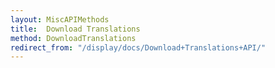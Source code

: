 ```yaml
---
layout: MiscAPIMethods
title:  Download Translations
method: DownloadTranslations
redirect_from: "/display/docs/Download+Translations+API/"
---
```


